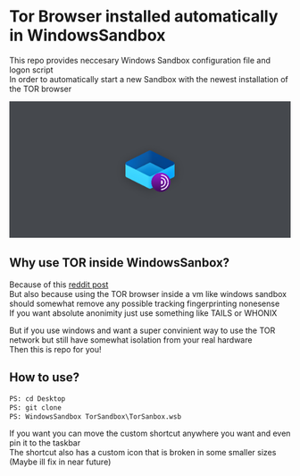 # Tor Browser installed automatically in WindowsSandbox
This repo provides neccesary Windows Sandbox configuration file and logon script  
In order to automatically start a new Sandbox with the newest installation of the TOR browser  
   
![Banner](/res/Banner.bmp)  
## Why use TOR inside WindowsSanbox?
Because of this [reddit post](https://www.reddit.com/r/TOR/comments/tif9pp/question_about_tor_browser_and_the_windows_release/)   
But also because using the TOR browser inside a vm like windows sandbox should somewhat remove any possible tracking fingerprinting nonesense  
If you want absolute anonimity just use something like TAILS or WHONIX   
    
But if you use windows and want a super convinient way to use the TOR network but still have somewhat isolation from your real hardware    
Then this is repo for you!   
## How to use?
```
PS: cd Desktop
PS: git clone   
PS: WindowsSandbox TorSandbox\TorSanbox.wsb  
```
If you want you can move the custom shortcut anywhere you want and even pin it to the taskbar    
The shortcut also has a custom icon that is broken in some smaller sizes (Maybe ill fix in near future)   
